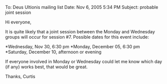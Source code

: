 To: Deus Ultionis mailing list
Date: Nov 6, 2005 5:34 PM
Subject: probable joint session

Hi everyone,

It is quite likely that a joint session between the Monday and Wednesday groups will occur for session #7. Possible dates for this event include:

*Wednesday, Nov 30, 6:30 pm
*Monday, December 05, 6:30 pm
*Saturday, December 10, afternoon or evening

If everyone involved in Monday or Wednesday could let me know which day (if any) works best, that would be great.

Thanks,
Curtis
